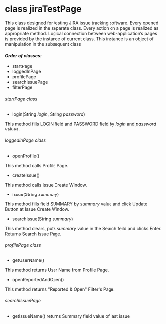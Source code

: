 # class jiraTestPage

This class designed for testing JIRA issue tracking software. Every opened page is realized in the separate class. Every action on a page is realized as appropriate method.
Logical connection between web-application’s pages is provided by the instance of current class. This instance is an object of manipulation in the subsequent class

#### *Order of classes:*
- startPage
- loggedInPage
- profilePage
- searchIssuePage
- filterPage

###### *startPage class*

- login(String *login*, String *password*)

This method fills LOGIN field and PASSWORD field by *login* and *password*  values.


###### *loggedInPage class*
- openProfile()

This method calls Profile Page.

- createIssue()

This method calls Issue Create Window.

- issue(String *summary*)

This method fills field SUMMARY by *summary* value and click Update Button at Issue Create Window. 

- searchIssue(String *summary*)

This method clears, puts *summary* value in the Search feild and clicks Enter. Returns Search Issue Page. 


###### *profilePage class*
- getUserName()

This method returns User Name from Profile Page.

- openReportedAndOpen()

This method returns "Reported & Open" Filter's Page.

###### *searchIssuePage*
- getIssueName() returns Summary field value of last issue
